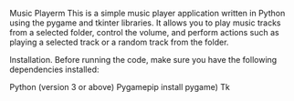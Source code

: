 Music Playerm
This is a simple music player application written in Python using the pygame and tkinter libraries. It allows you to play music tracks from a selected folder, control the volume, and perform actions such as playing a selected track or a random track from the folder.

Installation.
Before running the code, make sure you have the following dependencies installed:

Python (version 3 or above)
Pygamepip install pygame)
Tk
